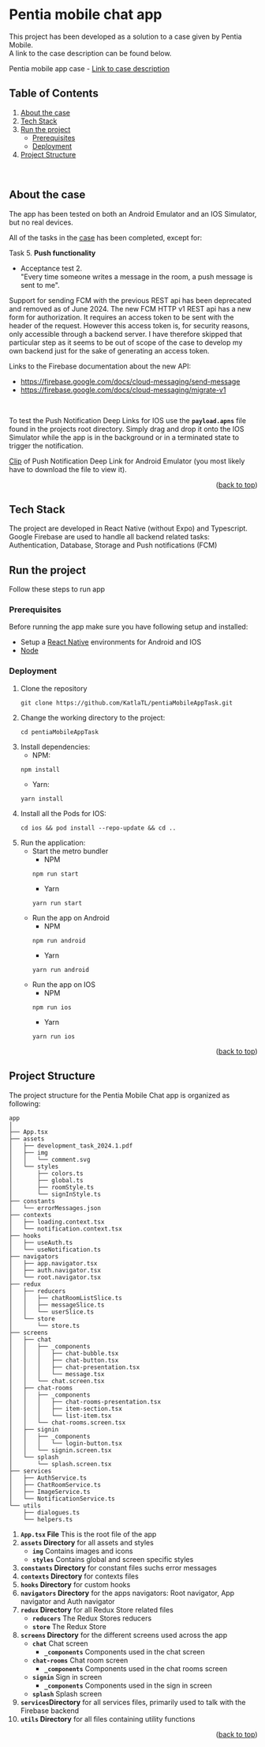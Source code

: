 
# Pentia mobile chat app
This project has been developed as a solution to a case given by Pentia Mobile. \
A link to the case description can be found below.

Pentia mobile app case - [Link to case description](app/assets/development_task_2024.1.pdf)


## Table of Contents

<ol>
    <li>
        <a href="#about-the-case">About the case</a>
    </li>
    <li>
        <a href="#tech-stack">Tech Stack</a>
    </li>
    <li>
        <a href="#run-the-project">Run the project</a>
        <ul>
            <li><a href="#prerequisites">Prerequisites</a></li>
            <li><a href="#deployment">Deployment</a></li>
        </ul>
    </li>
    <li><a href="#project-structure">Project Structure</a></li>
</ol>
<br />



## About the case
The app has been tested on both an Android Emulator and an IOS Simulator, but no real devices.

All of the tasks in the [case](app/assets/development_task_2024.1.pdf) has been completed, except for:

Task 5. **Push functionality** 
- Acceptance test 2. \
    "Every time someone writes a message in the room, a push message is sent to me". 

Support for sending FCM with the previous REST api has been deprecated and removed as of June 2024. The new FCM HTTP v1 REST api has a new form for authorization. It requires an access token to be sent with the header of the request. However this access token is, for security reasons, only accessible through a backend server. I have therefore skipped that particular step as it seems to be out of scope of the case to develop my own backend just for the sake of generating an access token.

Links to the Firebase documentation about the new API:
- https://firebase.google.com/docs/cloud-messaging/send-message
- https://firebase.google.com/docs/cloud-messaging/migrate-v1

<br />

To test the Push Notification Deep Links for IOS use the **`payload.apns`** file found in the projects root directory. Simply drag and drop it onto the IOS Simulator while the app is in the background or in a terminated state to trigger the notification.

[Clip](app/assets/Push%20Notification%20test%20Android%20Emulator.mov) of Push Notification Deep Link for Android Emulator (you most likely have to download the file to view it).

<p align="right">(<a href="#pentia-mobile-chat-app">back to top</a>)</p>


## Tech Stack
The project are developed in React Native (without Expo) and Typescript. \
Google Firebase are used to handle all backend related tasks: Authentication, Database, Storage and Push notifications (FCM)

## Run the project
Follow these steps to run app

### Prerequisites
Before running the app make sure you have following setup and installed:
- Setup a [React Native](https://reactnative.dev/docs/0.74/set-up-your-environment) environments for Android and IOS
- [Node](https://nodejs.org/en)


### Deployment
1. Clone the repository
    ```
    git clone https://github.com/KatlaTL/pentiaMobileAppTask.git
    ```
2. Change the working directory to the project:
    ```
    cd pentiaMobileAppTask
    ```
3. Install dependencies:
    * NPM:
    ```
    npm install
    ```
    * Yarn:
    ```
    yarn install
    ```
4.  Install all the Pods for IOS:
    ```
    cd ios && pod install --repo-update && cd ..
    ```
5. Run the application:
    - Start the metro bundler
        * NPM
        ```
        npm run start
        ```
        * Yarn
        ```
        yarn run start
        ````
    - Run the app on Android
        * NPM
        ```
        npm run android
        ```
        * Yarn
        ```
        yarn run android
        ````
    - Run the app on IOS
        * NPM
        ```
        npm run ios
        ```
        * Yarn
        ```
        yarn run ios
        ````

<p align="right">(<a href="#pentia-mobile-chat-app">back to top</a>)</p>

## Project Structure
The project structure for the Pentia Mobile Chat app is organized as following:
```
app
│
├── App.tsx
├── assets
│   ├── development_task_2024.1.pdf
│   ├── img
│   │   └── comment.svg
│   └── styles
│       ├── colors.ts
│       ├── global.ts
│       ├── roomStyle.ts
│       └── signInStyle.ts
├── constants
│   └── errorMessages.json
├── contexts
│   ├── loading.context.tsx
│   └── notification.context.tsx
├── hooks
│   ├── useAuth.ts
│   └── useNotification.ts
├── navigators
│   ├── app.navigator.tsx
│   ├── auth.navigator.tsx
│   └── root.navigator.tsx
├── redux
│   ├── reducers
│   │   ├── chatRoomListSlice.ts
│   │   ├── messageSlice.ts
│   │   └── userSlice.ts
│   └── store
│       └── store.ts
├── screens
│   ├── chat
│   │   ├── _components
│   │   │   ├── chat-bubble.tsx
│   │   │   ├── chat-button.tsx
│   │   │   ├── chat-presentation.tsx
│   │   │   └── message.tsx
│   │   └── chat.screen.tsx
│   ├── chat-rooms
│   │   ├── _components
│   │   │   ├── chat-rooms-presentation.tsx
│   │   │   ├── item-section.tsx
│   │   │   └── list-item.tsx
│   │   └── chat-rooms.screen.tsx
│   ├── signin
│   │   ├── _components
│   │   │   └── login-button.tsx
│   │   └── signin.screen.tsx
│   └── splash
│       └── splash.screen.tsx
├── services
│   ├── AuthService.ts
│   ├── ChatRoomService.ts
│   ├── ImageService.ts
│   └── NotificationService.ts
└── utils
    ├── dialogues.ts
    └── helpers.ts
```

1. **`App.tsx` File**
    This is the root file of the app
2. **`assets` Directory** for all assets and styles
    - **`img`** Contains images and icons
    - **`styles`** Contains global and screen specific styles
2. **`constants` Directory** for constant files suchs error messages
3. **`contexts` Directory** for contexts files
4. **`hooks` Directory** for custom hooks
5. **`navigators` Directory** for the apps navigators: Root navigator, App navigator and Auth navigator
6. **`redux` Directory** for all Redux Store related files
    - **`reducers`** The Redux Stores reducers
    - **`store`** The Redux Store
7. **`screens` Directory** for the different screens used across the app
    - **`chat`** Chat screen
        - **`_components`** Components used in the chat screen
    - **`chat-rooms`** Chat room screen
        - **`_components`** Components used in the chat rooms screen
    - **`signin`** Sign in screen
        - **`_components`** Components used in the sign in screen
    - **`splash`** Splash screen
8. **`services`Directory** for all services files, primarily used to talk with the Firebase backend
9. **`utils` Directory** for all files containing utility functions

<p align="right">(<a href="#pentia-mobile-chat-app">back to top</a>)</p>
